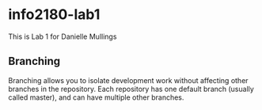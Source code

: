 # info2180-lab1

This is Lab 1 for Danielle Mullings
## Branching
Branching allows you to isolate development work without
affecting other branches in the repository. Each repository
has one default branch (usually called master), and can have 
multiple other branches.

